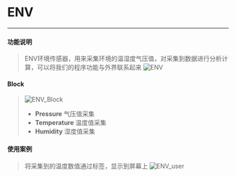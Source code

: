 # ENV
__________________________
#### 功能说明
>ENV环境传感器，用来采集环境的温湿度气压值，对采集到数据进行分析计算，可以将我们的程序功能与外界联系起来
![ENV](/image/Units/ENV.png)

#### Block
>![ENV_Block](/image/Units/ENV_Block.jpg)
>* __Pressure__
气压值采集
>* __Temperature__
温度值采集
>* __Humidity__
湿度值采集

#### 使用案例
>将采集到的温度数值通过标签，显示到屏幕上
![ENV_user](/image/Units/ENV_user.gif)
